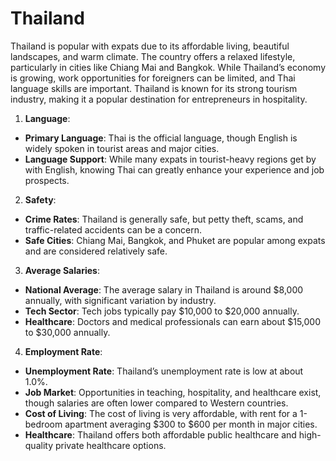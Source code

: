 # Thailand

Thailand is popular with expats due to its affordable living, beautiful landscapes, and warm climate. The country offers a relaxed lifestyle, particularly in cities like Chiang Mai and Bangkok. While Thailand’s economy is growing, work opportunities for foreigners can be limited, and Thai language skills are important. Thailand is known for its strong tourism industry, making it a popular destination for entrepreneurs in hospitality.

1.  **Language**:
-   **Primary Language**: Thai is the official language, though English is widely spoken in tourist areas and major cities.
-   **Language Support**: While many expats in tourist-heavy regions get by with English, knowing Thai can greatly enhance your experience and job prospects.
2.  **Safety**:
-   **Crime Rates**: Thailand is generally safe, but petty theft, scams, and traffic-related accidents can be a concern.
-   **Safe Cities**: Chiang Mai, Bangkok, and Phuket are popular among expats and are considered relatively safe.
3.  **Average Salaries**:
-   **National Average**: The average salary in Thailand is around $8,000 annually, with significant variation by industry.
-   **Tech Sector**: Tech jobs typically pay $10,000 to $20,000 annually.
-   **Healthcare**: Doctors and medical professionals can earn about $15,000 to $30,000 annually.
4.  **Employment Rate**:
-   **Unemployment Rate**: Thailand’s unemployment rate is low at about 1.0%.
-   **Job Market**: Opportunities in teaching, hospitality, and healthcare exist, though salaries are often lower compared to Western countries.
-   **Cost of Living**: The cost of living is very affordable, with rent for a 1-bedroom apartment averaging $300 to $600 per month in major cities.
-   **Healthcare**: Thailand offers both affordable public healthcare and high-quality private healthcare options.
